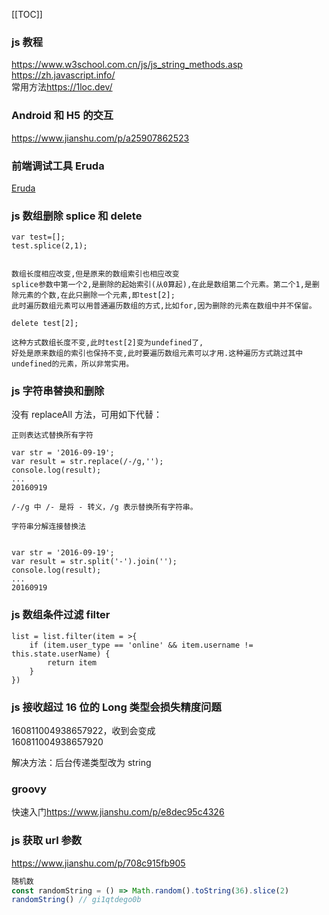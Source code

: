 [[TOC]]

### js 教程

<https://www.w3school.com.cn/js/js_string_methods.asp>  
<https://zh.javascript.info/>  
常用方法<https://1loc.dev/>

### Android 和 H5 的交互

<https://www.jianshu.com/p/a25907862523>

### 前端调试工具 Eruda

[Eruda](https://github.com/liriliri/eruda/blob/master/doc/README_CN.md)

### js 数组删除 splice 和 delete

```
var test=[];
test.splice(2,1);


数组长度相应改变,但是原来的数组索引也相应改变
splice参数中第一个2,是删除的起始索引(从0算起),在此是数组第二个元素。第二个1,是删除元素的个数,在此只删除一个元素,即test[2];
此时遍历数组元素可以用普通遍历数组的方式,比如for,因为删除的元素在数组中并不保留。

delete test[2];

这种方式数组长度不变,此时test[2]变为undefined了,
好处是原来数组的索引也保持不变,此时要遍历数组元素可以才用.这种遍历方式跳过其中undefined的元素，所以非常实用。

```

### js 字符串替换和删除

没有 replaceAll 方法，可用如下代替：

```
正则表达式替换所有字符

var str = '2016-09-19';
var result = str.replace(/-/g,'');
console.log(result);
...
20160919

/-/g 中 /- 是将 - 转义，/g 表示替换所有字符串。
```

```
字符串分解连接替换法


var str = '2016-09-19';
var result = str.split('-').join('');
console.log(result);
...
20160919

```

### js 数组条件过滤 filter

```
list = list.filter(item = >{
	if (item.user_type == 'online' && item.username != this.state.userName) {
		return item
	}
})
```

### js 接收超过 16 位的 Long 类型会损失精度问题

160811004938657922，收到会变成  
160811004938657920

解决方法：后台传递类型改为 string

### groovy

快速入门<https://www.jianshu.com/p/e8dec95c4326>

### js 获取 url 参数

<https://www.jianshu.com/p/708c915fb905>
```js
随机数
const randomString = () => Math.random().toString(36).slice(2)
randomString() // gi1qtdego0b
```
